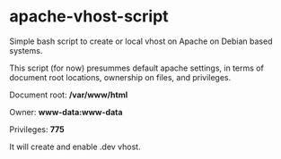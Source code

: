 # apache-vhost-script
Simple bash script to create or local vhost on Apache on Debian based systems.

This script (for now) presummes default apache settings, in terms of document root locations, ownership on files, and privileges.

Document root: **/var/www/html**

Owner: **www-data:www-data**

Privileges: **775**

It will create and enable .dev vhost. 

